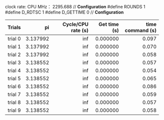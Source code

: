 clock rate:
CPU MHz：            2295.688
// **Configuration**
#define ROUNDS 1
#define D_RDTSC 1
#define D_GETTIME 0
// **Configuration**

| Trials | pi | Cycle/CPU rate (s) | Get time (s) | time command (s) |
|-:|-:|-:|-:|-:|
| trial 0 |  3.137992 | inf | 0.000000 | 0.097 |
| trial 1 |  3.137992 | inf | 0.000000 | 0.070 |
| trial 2 |  3.137992 | inf | 0.000000 | 0.058 |
| trial 3 |  3.138552 | inf | 0.000000 | 0.057 |
| trial 4 |  3.138552 | inf | 0.000000 | 0.054 |
| trial 5 |  3.138552 | inf | 0.000000 | 0.065 |
| trial 6 |  3.138552 | inf | 0.000000 | 0.086 |
| trial 7 |  3.138552 | inf | 0.000000 | 0.059 |
| trial 8 |  3.138552 | inf | 0.000000 | 0.057 |
| trial 9 |  3.138552 | inf | 0.000000 | 0.058 |
